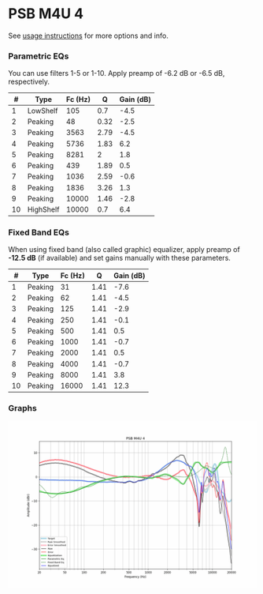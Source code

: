 # PSB M4U 4
See [usage instructions](https://github.com/jaakkopasanen/AutoEq#usage) for more options and info.

### Parametric EQs
You can use filters 1-5 or 1-10. Apply preamp of -6.2 dB or -6.5 dB, respectively.

|   # | Type      |   Fc (Hz) |    Q |   Gain (dB) |
|-----|-----------|-----------|------|-------------|
|   1 | LowShelf  |       105 | 0.7  |        -4.5 |
|   2 | Peaking   |        48 | 0.32 |        -2.5 |
|   3 | Peaking   |      3563 | 2.79 |        -4.5 |
|   4 | Peaking   |      5736 | 1.83 |         6.2 |
|   5 | Peaking   |      8281 | 2    |         1.8 |
|   6 | Peaking   |       439 | 1.89 |         0.5 |
|   7 | Peaking   |      1036 | 2.59 |        -0.6 |
|   8 | Peaking   |      1836 | 3.26 |         1.3 |
|   9 | Peaking   |     10000 | 1.46 |        -2.8 |
|  10 | HighShelf |     10000 | 0.7  |         6.4 |

### Fixed Band EQs
When using fixed band (also called graphic) equalizer, apply preamp of **-12.5 dB** (if available) and set gains manually with these parameters.

|   # | Type    |   Fc (Hz) |    Q |   Gain (dB) |
|-----|---------|-----------|------|-------------|
|   1 | Peaking |        31 | 1.41 |        -7.6 |
|   2 | Peaking |        62 | 1.41 |        -4.5 |
|   3 | Peaking |       125 | 1.41 |        -2.9 |
|   4 | Peaking |       250 | 1.41 |        -0.1 |
|   5 | Peaking |       500 | 1.41 |         0.5 |
|   6 | Peaking |      1000 | 1.41 |        -0.7 |
|   7 | Peaking |      2000 | 1.41 |         0.5 |
|   8 | Peaking |      4000 | 1.41 |        -0.7 |
|   9 | Peaking |      8000 | 1.41 |         3.8 |
|  10 | Peaking |     16000 | 1.41 |        12.3 |

### Graphs
![](./PSB%20M4U%204.png)
